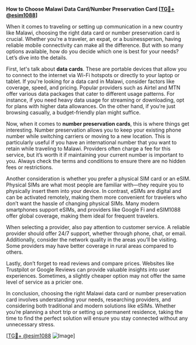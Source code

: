 **How to Choose Malawi Data Card/Number Preservation Card [[TG💪+ @esim1088](https://t.me/s/esim1088)]**

When it comes to traveling or setting up communication in a new country like Malawi, choosing the right data card or number preservation card is crucial. Whether you're a traveler, an expat, or a businessperson, having reliable mobile connectivity can make all the difference. But with so many options available, how do you decide which one is best for your needs? Let’s dive into the details.

First, let's talk about **data cards**. These are portable devices that allow you to connect to the internet via Wi-Fi hotspots or directly to your laptop or tablet. If you're looking for a data card in Malawi, consider factors like coverage, speed, and pricing. Popular providers such as Airtel and MTN offer various data packages that cater to different usage patterns. For instance, if you need heavy data usage for streaming or downloading, opt for plans with higher data allowances. On the other hand, if you’re just browsing casually, a budget-friendly plan might suffice.

Now, when it comes to **number preservation cards**, this is where things get interesting. Number preservation allows you to keep your existing phone number while switching carriers or moving to a new location. This is particularly useful if you have an international number that you want to retain while traveling to Malawi. Providers often charge a fee for this service, but it’s worth it if maintaining your current number is important to you. Always check the terms and conditions to ensure there are no hidden fees or restrictions.

Another consideration is whether you prefer a physical SIM card or an eSIM. Physical SIMs are what most people are familiar with—they require you to physically insert them into your device. In contrast, eSIMs are digital and can be activated remotely, making them more convenient for travelers who don’t want the hassle of changing physical SIMs. Many modern smartphones support eSIMs, and providers like Google Fi and eSIM1088 offer global coverage, making them ideal for frequent travelers.

When selecting a provider, also pay attention to customer service. A reliable provider should offer 24/7 support, whether through phone, chat, or email. Additionally, consider the network quality in the areas you’ll be visiting. Some providers may have better coverage in rural areas compared to others.

Lastly, don’t forget to read reviews and compare prices. Websites like Trustpilot or Google Reviews can provide valuable insights into user experiences. Sometimes, a slightly cheaper option may not offer the same level of service as a pricier one.

In conclusion, choosing the right Malawi data card or number preservation card involves understanding your needs, researching providers, and considering both traditional and modern solutions like eSIMs. Whether you’re planning a short trip or setting up permanent residence, taking the time to find the perfect solution will ensure you stay connected without any unnecessary stress.

[[TG💪+ @esim1088](https://t.me/s/esim1088) ![Image](https://i.postimg.cc/Y0z9fWf4/image.png)]
